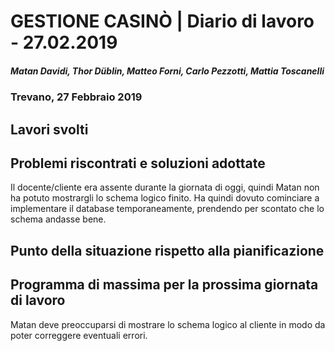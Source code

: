 # GESTIONE CASINÒ | Diario di lavoro - 27.02.2019
##### Matan Davidi, Thor Düblin, Matteo Forni, Carlo Pezzotti, Mattia Toscanelli
### Trevano, 27 Febbraio 2019

## Lavori svolti


##  Problemi riscontrati e soluzioni adottate
Il docente/cliente era assente durante la giornata di oggi, quindi Matan non ha potuto mostrargli lo schema logico finito. Ha quindi dovuto cominciare a implementare il database temporaneamente, prendendo per scontato che lo schema andasse bene.

##  Punto della situazione rispetto alla pianificazione


## Programma di massima per la prossima giornata di lavoro
Matan deve preoccuparsi di mostrare lo schema logico al cliente in modo da poter correggere eventuali errori.
